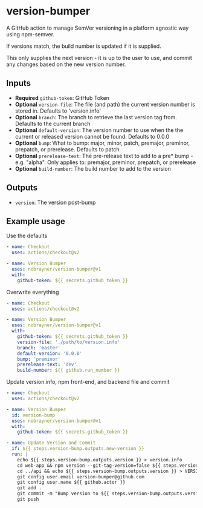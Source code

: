# version-bumper

A GitHub action to manage SemVer versioning in a platform agnostic way using npm-semver.

If versions match, the build number is updated if it is supplied.

This only supplies the next version - it is up to the user to use, and commit any changes based on the new version number.

## Inputs

- **Required** `github-token`: GitHub Token
- **Optional** `version-file`: The file (and path) the current version number is stored in. Defaults to 'version.info'
- **Optional** `branch`: The branch to retrieve the last version tag from. Defaults to the current branch
- **Optional** `default-version`: The version number to use when the the current or released version cannot be found. Defaults to 0.0.0
- **Optional** `bump`: What to bump: major, minor, patch, premajor, preminor, prepatch, or prerelease. Defaults to patch
- **Optional** `prerelease-text`: The pre-release text to add to a pre* bump - e.g. "alpha". Only applies to: premajor, preminor, prepatch, or prerelease
- **Optional** `build-number`: The build number to add to the version

## Outputs

- `version`: The version post-bump

## Example usage

Use the defaults

```yaml
- name: Checkout
  uses: actions/checkout@v2

- name: Version Bumper
  uses: nobrayner/version-bumper@v1
  with:
    github-token: ${{ secrets.github_token }}
```

Overwrite everything

```yaml
- name: Checkout
  uses: actions/checkout@v2

- name: Version Bumper
  uses: nobrayner/version-bumper@v1
  with:
    github-token: ${{ secrets.github_token }}
    version-file: './path/to/version.info'
    branch: 'master'
    default-version: '0.0.0'
    bump: 'preminor'
    prerelease-text: 'dev'
    build-number: ${{ github.run_number }}
```

Update version.info, npm front-end, and backend file and commit

```yaml
- name: Checkout
  uses: actions/checkout@v2

- name: Version Bumper
  id: version-bump
  uses: nobrayner/version-bumper@v1
  with:
    github-token: ${{ secrets.github_token }}

- name: Update Version and Commit
  if: ${{ steps.version-bump.outputs.new-version }}
  run: |
    echo ${{ steps.version-bump.outputs.version }} > version.info
    cd web-app && npm version --git-tag-version=false ${{ steps.version-bump.outputs.version }}
    cd ../api && echo ${{ steps.version-bump.outputs.version }} > VERSION
    git config user.email version-bumper@github.com
    git config user.name ${{ github.actor }}
    git add .
    git commit -m "Bump version to ${{ steps.version-bump.outputs.version }}"
    git push
```